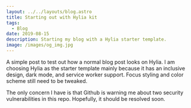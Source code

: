 ```yaml
---
layout: ../../layouts/blog.astro
title: Starting out with Hylia kit
tags:
  - Blog
date: 2019-08-15
description: Starting my blog with a Hylia starter template.
image: /images/og_img.jpg
---
```

A simple post to test out how a normal blog post looks on Hylia.
I am choosing Hylia as the starter template mainly because it has an inclusive design, dark mode, and service worker support. Focus styling and color scheme still need to be tweaked.

The only concern I have is that Github is warning me about two security vulnerabilities in this repo. Hopefully, it should be resolved soon.